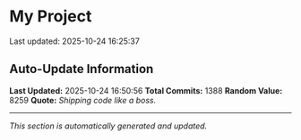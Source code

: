 # My Project


Last updated: 2025-10-24 16:25:37



















































































































































































































































































































































































































































































































































































































































































































































































































































































































































































































































































































































































































































































































































































































































































































































































































































































































































































































































## Auto-Update Information

**Last Updated:** 2025-10-24 16:50:56
**Total Commits:** 1388
**Random Value:** 8259
**Quote:** _Shipping code like a boss._

---
_This section is automatically generated and updated._